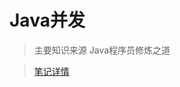 # Java并发
> 主要知识来源 Java程序员修炼之道

> [笔记详情](https://github.com/Kuangcp/Notes/blob/master/Java/AdvancedLearning/Concurrents.md)